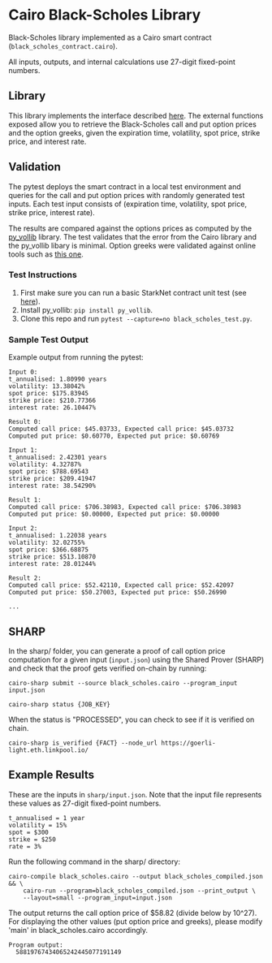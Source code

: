 # Cairo Black-Scholes Library

Black-Scholes library implemented as a Cairo smart contract
(```black_scholes_contract.cairo```).

All inputs, outputs, and internal calculations use 27-digit fixed-point numbers.

## Library

This library implements the interface described
[here](https://blog.lyra.finance/cairo-developer-grant/). The external functions
exposed allow you to retrieve the Black-Scholes call and put option prices and
the option greeks, given the expiration time, volatility, spot price,
strike price, and interest rate.

## Validation

The pytest deploys the smart contract in a local test environment and queries
for the call and put option prices with randomly generated test inputs.
Each test input consists of
(expiration time, volatility, spot price, strike price, interest rate).

The results are compared against the options prices as computed by the
[py\_vollib](https://github.com/vollib/py_vollib) library. The test validates
that the error from the Cairo library and the py\_vollib libary is minimal.
Option greeks were validated against online tools such as [this
one](https://goodcalculators.com/black-scholes-calculator/).

### Test Instructions

1. First make sure you can run a basic StarkNet contract unit test (see
   [here](https://www.cairo-lang.org/docs/hello_starknet/unit_tests.html)).
2. Install py\_vollib: ```pip install py_vollib```.
3. Clone this repo and run ```pytest --capture=no black_scholes_test.py```.

### Sample Test Output

Example output from running the pytest:
```
Input 0:
t_annualised: 1.80990 years
volatility: 13.38042%
spot price: $175.83945
strike price: $210.77366
interest rate: 26.10447%

Result 0:
Computed call price: $45.03733, Expected call price: $45.03732
Computed put price: $0.60770, Expected put price: $0.60769

Input 1:
t_annualised: 2.42301 years
volatility: 4.32787%
spot price: $788.69543
strike price: $209.41947
interest rate: 38.54290%

Result 1:
Computed call price: $706.38983, Expected call price: $706.38983
Computed put price: $0.00000, Expected put price: $0.00000

Input 2:
t_annualised: 1.22038 years
volatility: 32.02755%
spot price: $366.68875
strike price: $513.10870
interest rate: 28.01244%

Result 2:
Computed call price: $52.42110, Expected call price: $52.42097
Computed put price: $50.27003, Expected put price: $50.26990

...
```

## SHARP

In the sharp/ folder, you can generate a proof of call option price computation
for a given input (```input.json```) using the Shared Prover (SHARP) and check
that the proof gets verified on-chain by running:

```cairo-sharp submit --source black_scholes.cairo --program_input input.json```

```cairo-sharp status {JOB_KEY}```

When the status is "PROCESSED", you can check to see if it is verified on chain.

```cairo-sharp is_verified {FACT} --node_url https://goerli-light.eth.linkpool.io/```

## Example Results

These are the inputs in ```sharp/input.json```. Note that the input file
represents these values as 27-digit fixed-point numbers.
```
t_annualised = 1 year
volatility = 15%
spot = $300
strike = $250
rate = 3%
```

Run the following command in the sharp/ directory:
```
cairo-compile black_scholes.cairo --output black_scholes_compiled.json && \
    cairo-run --program=black_scholes_compiled.json --print_output \
    --layout=small --program_input=input.json
```

The output returns the call option price of $58.82 (divide below by 10^27).
For displaying the other values (put option price and greeks), please modify
'main' in black_scholes.cairo accordingly.
```
Program output:
  58819767434065242445077191149
```
